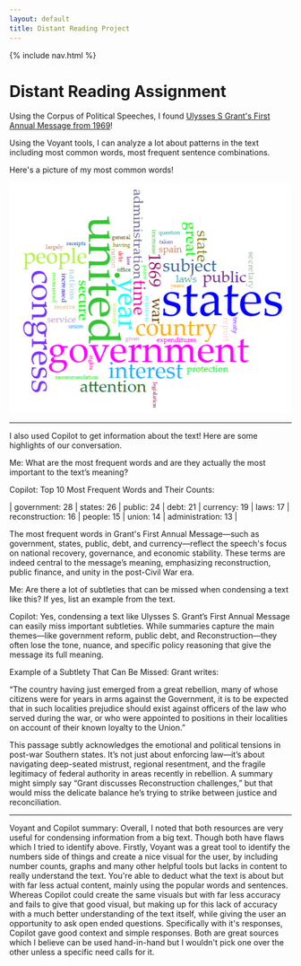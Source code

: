 ```yaml
---
layout: default
title: Distant Reading Project
---
```


{% include nav.html %}


# Distant Reading Assignment 

Using the Corpus of Political Speeches, I found [Ulysses S Grant's First Annual Message from 1969](https://digital.lib.hkbu.edu.hk/corpus/)!

Using the Voyant tools, I can analyze a lot about patterns in the text including most common words, most frequent sentence combinations. 

Here's a picture of my most common words!

![Ulysses S Grant Word Bubble Map](VoyantWordBubble.png)

---

I also used Copilot to get information about the text! Here are some highlights of our conversation. 

Me: What are the most frequent words and are they actually the most important to the text’s meaning?

Copilot: Top 10 Most Frequent Words and Their Counts:

| government: 28 | states: 26 | public: 24 | debt: 21 | currency: 19 | laws: 17 | reconstruction: 16 | people: 15 | union: 14 | administration: 13 |

 The most frequent words in Grant's First Annual Message—such as government, states, public, debt, and currency—reflect the speech's focus on national recovery, governance, and economic stability. These terms are indeed central to the message’s meaning, emphasizing reconstruction, public finance, and unity in the post-Civil War era.

Me: Are there a lot of subtleties that can be missed when condensing a text like this? If yes, list an example from the text.

Copilot: Yes, condensing a text like Ulysses S. Grant’s First Annual Message can easily miss important subtleties. While summaries capture the main themes—like government reform, public debt, and Reconstruction—they often lose the tone, nuance, and specific policy reasoning that give the message its full meaning.

Example of a Subtlety That Can Be Missed:
Grant writes:

“The country having just emerged from a great rebellion, many of whose citizens were for years in arms against the Government, it is to be expected that in such localities prejudice should exist against officers of the law who served during the war, or who were appointed to positions in their localities on account of their known loyalty to the Union.”

This passage subtly acknowledges the emotional and political tensions in post-war Southern states. It’s not just about enforcing law—it’s about navigating deep-seated mistrust, regional resentment, and the fragile legitimacy of federal authority in areas recently in rebellion. A summary might simply say “Grant discusses Reconstruction challenges,” but that would miss the delicate balance he’s trying to strike between justice and reconciliation.

---

Voyant and Copilot summary: Overall, I noted that both resources are very useful for condensing information from a big text. Though both have flaws which I tried to identify above. Firstly, Voyant was a great tool to identify the numbers side of things and create a nice visual for the user, by including number counts, graphs and many other helpful tools but lacks in content to really understand the text. You're able to deduct what the text is about but with far less actual content, mainly using the popular words and sentences. Whereas Copilot could create the same visuals but with far less accuracy and fails to give that good visual, but making up for this lack of accuracy with a much better understanding of the text itself, while giving the user an opportunity to ask open ended questions. Specifically with it's responses, Copilot gave good context and simple responses. Both are great sources which I believe can be used hand-in-hand but I wouldn't pick one over the other unless a specific need calls for it.

